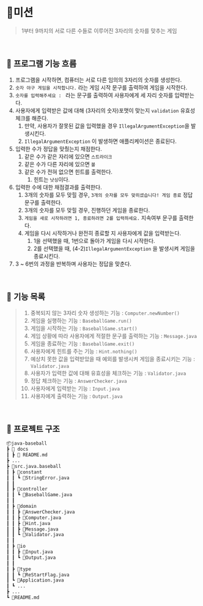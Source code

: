 # 🎯미션

> 1부터 9까지의 서로 다른 수들로 이루어진 3자리의 숫자를 맞추는 게임

<br/>

## 🚀 프로그램 기능 흐름

1. 프로그램을 시작하면, 컴퓨터는 서로 다른 임의의 3자리의 숫자를 생성한다.
2. `숫자 야구 게임을 시작합니다.` 라는 게임 시작 문구를 출력하여 게임을 시작한다.
3. `숫자를 입력해주세요 : ` 라는 문구를 출력하여 사용자에게 세 자리 숫자를 입력받는다.
4. 사용자에게 입력받은 값에 대해 (3자리의 숫자)포맷이 맞는지 `validation` 유효성 체크를 해준다.
    1. 만약, 사용자가 잘못된 값을 입력했을 경우 `IllegalArgumentException`을 발생시킨다.
    2. `IllegalArgumentException` 이 발생하면 애플리케이션은 종료된다.
5. 입력한 수가 정답을 맞췄는지 채점한다.
    1. 같은 수가 같은 자리에 있으면 `스트라이크`
    2. 같은 수가 다른 자리에 있으면 `볼`
    3. 같은 수가 전혀 없으면 힌트를 출력한다.
        1. 힌트는 `낫싱`이다.
6. 입력한 수에 대한 채점결과를 출력한다.
    1. 3개의 숫자를 모두 맞힐 경우, `3개의 숫자를 모두 맞히셨습니다! 게임 종료` 정답 문구를 출력한다.
    2. 3개의 숫자를 모두 맞힐 경우, 진행하던 게임을 종료한다.
    3. `게임을 새로 시작하려면 1, 종료하려면 2를 입력하세요.` 지속여부 문구를 출력한다.
    4. 게임을 다시 시작하거나 완전히 종료할 지 사용자에게 값을 입력받는다.
        1. 1을 선택했을 때, 1번으로 돌아가 게임을 다시 시작한다.
        2. 2를 선택했을 때, (4-2)`IllegalArgumentException` 을 발생시켜 게임을 종료시킨다.
7. 3 ~ 6번의 과정을 반복하며 사용자는 정답을 맞춘다.

<br/>

## 📖 기능 목록

> 1. 중복되지 않는 3자리 숫자 생성하는 기능 : `Computer.newNumber()`
> 2. 게임을 실행하는 기능 : `BaseballGame.run()`
> 3. 게임을 시작하는 기능 : `BaseballGame.start()`
> 4. 게임 상황에 따라 사용자에게 적절한 문구를 출력하는 기능 : `Message.java`
> 5. 게임을 종료하는 기능 : `BaseballGame.exit()`
> 6. 사용자에게 힌트를 주는 기능 : `Hint.nothing()`
> 7. 예상치 못한 값을 입력받았을 때 예외를 발생시켜 게임을 종료시키는 기능 : `Validator.java`
> 8. 사용자가 입력한 값에 대해 유효성을 체크하는 기능 : `Validator.java`
> 9. 정답 체크하는 기능 : `AnswerChecker.java`
> 10. 사용자에게 입력받는 기능 : `Input.java`
> 11. 사용자에게 출력하는 기능 : `Output.java`

<br/>

## 📂 프로젝트 구조

```markdown
📦java-baseball
┣ 📂 docs
┃ ┣ 📝 README.md
┣ ...
┣ 📂src.java.baseball
┃ ┣ 📂constant
┃ ┃ ┗ 📜StringError.java
┃ ┃
┃ ┣ 📂controller
┃ ┃ ┗ 📜BaseballGame.java
┃ ┃
┃ ┣ 📂domain
┃ ┃ ┣ 📜AnswerChecker.java
┃ ┃ ┣ 📜Computer.java
┃ ┃ ┣ 📜Hint.java
┃ ┃ ┣ 📜Message.java
┃ ┃ ┗ 📜Validator.java
┃ ┃
┃ ┣ 📂io
┃ ┃ ┣ 📜Input.java
┃ ┃ ┗ 📜Output.java
┃ ┃
┃ ┣ 📂type
┃ ┃ ┗ 📜ReStartFlag.java
┃ ┗ 📜Application.java
┃ ┗ ...
┣ ...
┗ 📝README.md
```

